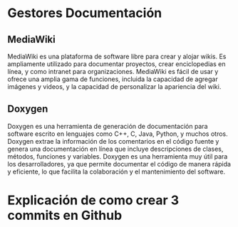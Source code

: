 # Gestores Documentación

## MediaWiki 
MediaWiki es una plataforma de software libre para crear y alojar wikis. 
Es ampliamente utilizado para documentar proyectos, crear enciclopedias en línea, y como intranet para organizaciones. 
MediaWiki es fácil de usar y ofrece una amplia gama de funciones, incluida la capacidad de agregar imágenes y videos, y la capacidad de personalizar la apariencia del wiki.

## Doxygen
Doxygen es una herramienta de generación de documentación para software escrito en lenguajes como C++, C, Java, Python, y muchos otros. 
Doxygen extrae la información de los comentarios en el código fuente y genera una documentación en línea que incluye descripciones de clases, métodos, funciones y variables. 
Doxygen es una herramienta muy útil para los desarrolladores, ya que permite documentar el código de manera rápida y eficiente, lo que facilita la colaboración y el mantenimiento del software.

# Explicación de como crear 3 commits en Github 
